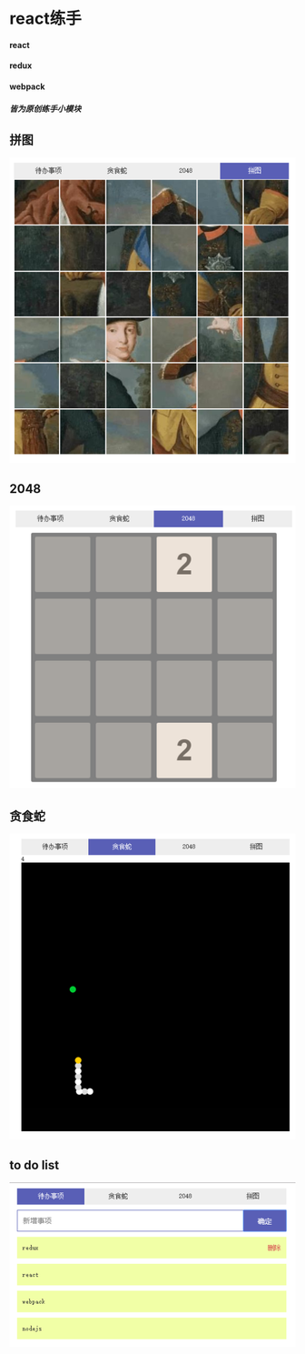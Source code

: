 # react练手

#### react
#### redux
#### webpack
##### 皆为原创练手小模块

## 拼图
![Image text](https://raw.githubusercontent.com/yamooxue/react/master/image/1.png
)
## 2048
![Image text](https://raw.githubusercontent.com/yamooxue/react/master/image/2.png
)
## 贪食蛇
![Image text](https://raw.githubusercontent.com/yamooxue/react/master/image/3.png
)
## to do list
![Image text](https://raw.githubusercontent.com/yamooxue/react/master/image/4.png
)
